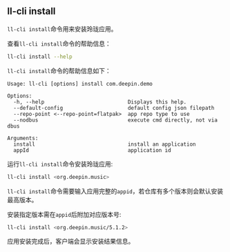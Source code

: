 ## ll-cli install

`ll-cli install`命令用来安装玲珑应用。

查看`ll-cli install`命令的帮助信息：

```bash
ll-cli install --help
```

`ll-cli install`命令的帮助信息如下：

```plain
Usage: ll-cli [options] install com.deepin.demo

Options:
  -h, --help                           Displays this help.
  --default-config                     default config json filepath
  --repo-point <--repo-point=flatpak>  app repo type to use
  --nodbus                             execute cmd directly, not via dbus

Arguments:
  install                              install an application
  appId                                application id
```

运行`ll-cli install`命令安装玲珑应用:

```bash
ll-cli install <org.deepin.music>
```

`ll-cli install`命令需要输入应用完整的`appid`，若仓库有多个版本则会默认安装最高版本。

安装指定版本需在`appid`后附加对应版本号:

```bash
ll-cli install <org.deepin.music/5.1.2>
```

应用安装完成后，客户端会显示安装结果信息。
